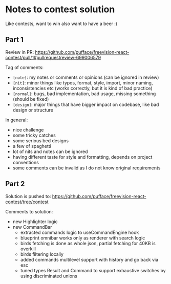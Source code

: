 # Notes to contest solution

Like contests, want to win also want to have a beer :)

## Part 1

Review in PR: https://github.com/pufface/freevision-react-contest/pull/1#pullrequestreview-699006579

Tag of comments:

- `[note]`: my notes or comments or opinions (can be ignored in review)
- `[nit]`: minor things like typos, format, style, import, minor naming, inconsistencies etc (works correctly, but it is kind of bad practice)
- `[normal]`: bugs, bad implementation, bad usage, missing something (should be fixed)
- `[design]`: major things that have bigger impact on codebase, like bad design or structure

In general:

- nice challenge
- some tricky catches
- some serious bed designs
- a few of spaghetti
- lot of nits and notes can be ignored
- having different taste for style and formatting, depends on project conventions
- some comments can be invalid as I do not know original requirements

## Part 2

Solution is pushed to: https://github.com/pufface/freevision-react-contest/tree/contest

Comments to solution:

- new Highlighter logic
- new CommandBar
  - extracted commands logic to useCommandEngine hook
  - blueprint omnibar works only as renderer with search logic
  - birds fetching is done as whole json, partial fetching for 40KB is overkill
  - birds filtering locally
  - added commands multilevel support with history and go back via esc
  - tuned types Result and Command to support exhaustive switches by using discriminated unions
